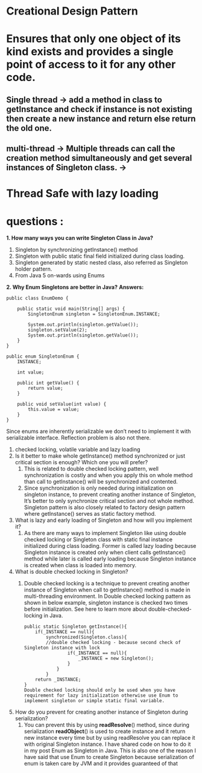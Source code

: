 # Creational Design Pattern
# Ensures that only one object of its kind exists and provides a single point of access to it for any other code.
## Single thread -> add a method in class to getInstance and check if instance is not existing then create a new instance and return else return the old one.

## multi-thread -> Multiple threads can call the creation method simultaneously and get several instances of Singleton class. ->
# Thread Safe with lazy loading


# questions :
**1. How many ways you can write Singleton Class in Java?**
   1. Singleton by synchronizing getInstance() method
   2. Singleton with public static final field initialized during class loading.
   3. Singleton generated by static nested class, also referred as Singleton holder pattern.
   4. From Java 5 on-wards using Enums


**2. Why Enum Singletons are better in Java?**
  **Answers:**

```   
public class EnumDemo {

    public static void main(String[] args) {
        SingletonEnum singleton = SingletonEnum.INSTANCE;

        System.out.println(singleton.getValue());
        singleton.setValue(2);
        System.out.println(singleton.getValue());
    }
}

public enum SingletonEnum {
    INSTANCE;

    int value;

    public int getValue() {
        return value;
    }

    public void setValue(int value) {
        this.value = value;
    }
}
```
Since enums are inherently serializable we don’t need to implement it with serializable interface. Reflection problem is also not there.



1. checked locking, volatile variable and lazy loading
2. Is it better to make whole getInstance() method synchronized or just critical section is enough? Which one you will prefer?
   1. This is related to double checked locking pattern, well synchronization is costly and when you apply this on whole method than call to getInstance() will be synchronized and contented.
   2.  Since synchronization is only needed during initialization on singleton instance, to prevent creating another instance of Singleton, It’s better to only synchronize critical section and not whole method. Singleton pattern is also closely related to factory design pattern where getInstance() serves as static factory method.
3.  What is lazy and early loading of Singleton and how will you implement it?
    1.  As there are many ways to implement Singleton like using double checked locking or Singleton class with static final instance initialized during class loading. Former is called lazy loading because Singleton instance is created only when client calls getInstance() method while later is called early loading because Singleton instance is created when class is loaded into memory.
4.  What is double checked locking in Singleton?
    1.  Double checked locking is a technique to prevent creating another instance of Singleton when call to getInstance() method is made in multi-threading environment. In Double checked locking pattern as shown in below example, singleton instance is checked two times before initialization. See here to learn more about double-checked-locking in Java. 

            public static Singleton getInstance(){
                if(_INSTANCE == null){
                    synchronized(Singleton.class){
                    //double checked locking - because second check of Singleton instance with lock
                            if(_INSTANCE == null){
                                _INSTANCE = new Singleton();
                            }
                        }
                    }
                return _INSTANCE;
            }
            Double checked locking should only be used when you have requirement for lazy initialization otherwise use Enum to implement singleton or simple static final variable.

5. How do you prevent for creating another instance of Singleton during serialization?
   1. You can prevent this by using **readResolve**() method, since during serialization **readObject**() is used to create instance and it return new instance every time but by using readResolve you can replace it with original Singleton instance. I have shared code on how to do it in my post Enum as Singleton in Java. This is also one of the reason I have said that use Enum to create Singleton because serialization of enum is taken care by JVM and it provides guaranteed of that
 




